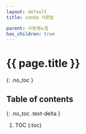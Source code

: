 ```yaml
---
layout: default
title: conda 사용법

parent: 사용메뉴얼
has_children: true
---
```

# {{ page.title }}
{: .no_toc }

## Table of contents
{: .no_toc .text-delta }

1. TOC
{:toc}

